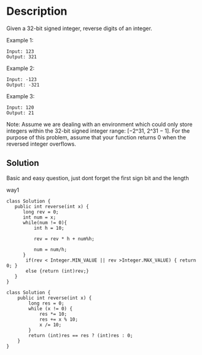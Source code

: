 # Description
Given a 32-bit signed integer, reverse digits of an integer.

Example 1:
```
Input: 123
Output: 321
```
Example 2:
```
Input: -123
Output: -321
```
Example 3:
```
Input: 120
Output: 21
```
Note:
Assume we are dealing with an environment which could only store integers within the 32-bit signed integer range: [−2^31,  2^31 − 1]. For the purpose of this problem, assume that your function returns 0 when the reversed integer overflows.


## Solution
 Basic and easy question, just dont forget the first sign bit and the length
 
 way1
 ```
 class Solution {
    public int reverse(int x) {
       long rev = 0;
       int num = x;
       while(num != 0){
           int h = 10;
           
           rev = rev * h + num%h;
           
           num = num/h;
       }
        if(rev < Integer.MIN_VALUE || rev >Integer.MAX_VALUE) { return 0; }
        else {return (int)rev;}
    }
}
```
```
class Solution {
    public int reverse(int x) {
        long res = 0;
        while (x != 0) {
            res *= 10;
            res += x % 10;
            x /= 10;
        }
        return (int)res == res ? (int)res : 0;
    }
}

```
